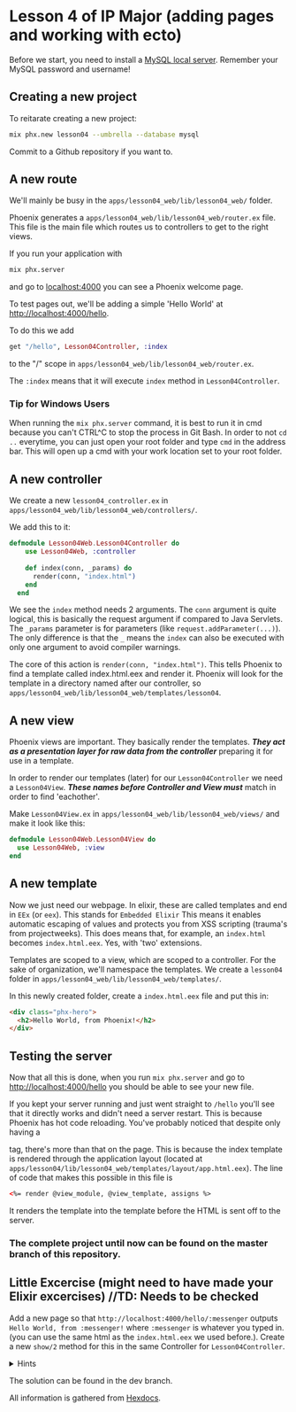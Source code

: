 # Lesson 4 of IP Major (adding pages and working with ecto)

Before we start, you need to install a [MySQL local server](https://dev.mysql.com/downloads/file/?id=492814). 
Remember your MySQL password and username!

## Creating a new project

To reitarate creating a new project:

```bash
mix phx.new lesson04 --umbrella --database mysql
```

Commit to a Github repository if you want to.

## A new route

We'll mainly be busy in the `apps/lesson04_web/lib/lesson04_web/` folder. 

Phoenix generates a `apps/lesson04_web/lib/lesson04_web/router.ex` file. This file is the main file which routes us to controllers to get to the right views. 

If you run your application with

```bash
mix phx.server
```

and go to [localhost:4000](http://localhost:4000) you can see a Phoenix welcome page.

To test pages out, we'll be adding a simple 'Hello World' at [http://localhost:4000/hello](http://localhost:4000/hello).

To do this we add 
```elixir
get "/hello", Lesson04Controller, :index
```
to the "/" scope in `apps/lesson04_web/lib/lesson04_web/router.ex`. 

The `:index` means that it will execute `index` method in `Lesson04Controller`.

### Tip for Windows Users

When running the `mix phx.server` command, it is best to run it in cmd because you can't CTRL^C to stop the process in Git Bash. In order to not `cd ..` everytime, you can just open your root folder and type `cmd` in the address bar. This will open up a cmd with your work location set to your root folder.

## A new controller

We create a new `lesson04_controller.ex` in `apps/lesson04_web/lib/lesson04_web/controllers/`.

We add this to it:
```elixir
defmodule Lesson04Web.Lesson04Controller do
    use Lesson04Web, :controller
  
    def index(conn, _params) do
      render(conn, "index.html")
    end
  end   
```

We see the `index` method needs 2 arguments. The `conn` argument is quite logical, this is basically the request argument if compared to Java Servlets. The `_params` parameter is for parameters (like `request.addParameter(...)`). The only difference is that the `_` means the `index` can also be executed with only one argument to avoid compiler warnings.

The core of this action is `render(conn, "index.html")`. This tells Phoenix to find a template called index.html.eex and render it. Phoenix will look for the template in a directory named after our controller, so `apps/lesson04_web/lib/lesson04_web/templates/lesson04`.

## A new view 

Phoenix views are important. They basically render the templates. ***They act as a presentation layer for raw data from the controller*** preparing it for use in a template.

In order to render our templates (later) for our `Lesson04Controller` we need a `Lesson04View`. ***These names before Controller and View must*** match in order to find 'eachother'.

Make `Lesson04View.ex` in `apps/lesson04_web/lib/lesson04_web/views/` and make it look like this:

```elixir
defmodule Lesson04Web.Lesson04View do
  use Lesson04Web, :view
end
```

## A new template 

Now we just need our webpage. In elixir, these are called templates and end in `EEx` (or `eex`). This stands for `Embedded Elixir` This means it enables automatic escaping of values and protects you from XSS scripting (trauma's from projectweeks).
This does means that, for example, an `index.html` becomes `index.html.eex`. Yes, with 'two' extensions.

Templates are scoped to a view, which are scoped to a controller. For the sake of organization, we'll namespace the templates. 
We create a `lesson04` folder in `apps/lesson04_web/lib/lesson04_web/templates/`.

In this newly created folder, create a `index.html.eex` file and put this in:

```html
<div class="phx-hero">
  <h2>Hello World, from Phoenix!</h2>
</div>
```

## Testing the server

Now that all this is done, when you run `mix phx.server` and go to [http://localhost:4000/hello](http://localhost:4000/hello)
you should be able to see your new file.

If you kept your server running and just went straight to `/hello` you'll see that it directly works and didn't need a server restart. This is because Phoenix has hot code reloading. You've probably noticed that despite only having a <div> tag, there's more than that on the page. This is because the index template is rendered through the application layout (located at `apps/lesson04/lib/lesson04_web/templates/layout/app.html.eex`). The line of code that makes this possible in this file is 
```html
<%= render @view_module, @view_template, assigns %>
```
It renders the template into the template before the HTML is sent off to the server.

### The complete project until now can be found on the master branch of this repository.

## Little Excercise (might need to have made your Elixir excercises) //TD: Needs to be checked

Add a new page so that `http://localhost:4000/hello/:messenger` outputs `Hello World, from :messenger!` where `:messenger` is whatever you typed in. (you can use the same html as the `index.html.eex` we used before.). Create a new `show/2` method for this in the same Controller for `Lesson04Controller`.

<details>
<summary>Hints</summary>
1 You need to add a new get `router.ex`

2 You need to add a new action in the `Lesson04Controller` for `show`. Inside `show/2`, you need `render/3`.

3 You need to make a new template with similar output to JSTL from Java Servlet. 

4 You can use @ inside Elixir Expressions to call the parameter.

</details>

The solution can be found in the dev branch.


All information is gathered from [Hexdocs](https://hexdocs.pm/phoenix/adding_pages.html#a-new-view).
